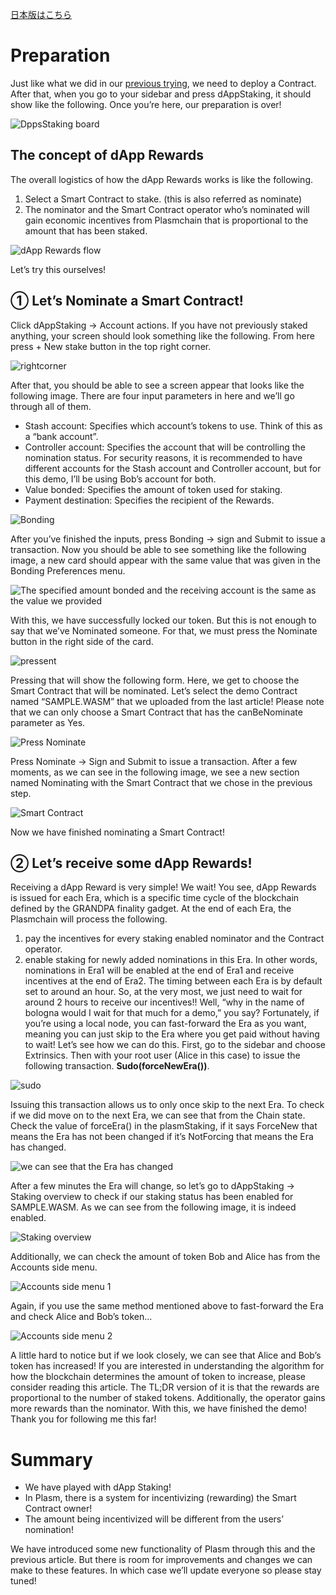 [日本版はこちら](https://medium.com/stake-technologies/%E9%81%8A%E3%81%BC%E3%81%86-plasm-testnet-v3-%E2%91%A1-dApp-rewards-a58419e4ff97)

# Preparation
Just like what we did in our [previous trying](./OperatorTrading.html), we need to deploy a Contract. After that, when you go to your sidebar and press dAppStaking, it should show like the following. Once you’re here, our preparation is over!

![DppsStaking board](https://user-images.githubusercontent.com/6259384/77172548-775dd980-6b01-11ea-9c32-c360a6f09759.png)

## The concept of dApp Rewards
The overall logistics of how the dApp Rewards works is like the following.
1. Select a Smart Contract to stake. (this is also referred as nominate)
2. The nominator and the Smart Contract operator who’s nominated will gain economic incentives from Plasmchain that is proportional to the amount that has been staked.

![dApp Rewards flow](https://user-images.githubusercontent.com/6259384/77172544-76c54300-6b01-11ea-858f-e73d6388a318.png)

Let’s try this ourselves!

## ① Let’s Nominate a Smart Contract!
Click dAppStaking -> Account actions. If you have not previously staked anything, your screen should look something like the following. From here press + New stake button in the top right corner.


![rightcorner](https://user-images.githubusercontent.com/6259384/77172540-762cac80-6b01-11ea-9215-053c0584f327.png)

After that, you should be able to see a screen appear that looks like the following image. There are four input parameters in here and we’ll go through all of them.

- Stash account: Specifies which account’s tokens to use. Think of this as a “bank account”.
- Controller account: Specifies the account that will be controlling the nomination status. For security reasons, it is recommended to have different accounts for the Stash account and Controller account, but for this demo, I’ll be using Bob’s account for both.
- Value bonded: Specifies the amount of token used for staking.
- Payment destination: Specifies the recipient of the Rewards.

![Bonding](https://user-images.githubusercontent.com/6259384/77172537-75941600-6b01-11ea-8a13-907d18ae8cf1.png)

After you’ve finished the inputs, press Bonding -> sign and Submit to issue a transaction. Now you should be able to see something like the following image, a new card should appear with the same value that was given in the Bonding Preferences menu.

![The specified amount bonded and the receiving account is the same as the value we provided](https://user-images.githubusercontent.com/6259384/77172536-74fb7f80-6b01-11ea-970d-6f649ad28af8.png)

With this, we have successfully locked our token. But this is not enough to say that we’ve Nominated someone. For that, we must press the Nominate button in the right side of the card.

![pressent](https://user-images.githubusercontent.com/6259384/77172535-7462e900-6b01-11ea-8d94-06f8ffba6cb5.png)

Pressing that will show the following form. Here, we get to choose the Smart Contract that will be nominated. Let’s select the demo Contract named “SAMPLE.WASM” that we uploaded from the last article! Please note that we can only choose a Smart Contract that has the canBeNominate parameter as Yes.

![Press Nominate](https://user-images.githubusercontent.com/6259384/77172533-73ca5280-6b01-11ea-9a67-01357aa6f9eb.png)

Press Nominate -> Sign and Submit to issue a transaction. After a few moments, as we can see in the following image, we see a new section named Nominating with the Smart Contract that we chose in the previous step.

![Smart Contract](https://user-images.githubusercontent.com/6259384/77172532-7331bc00-6b01-11ea-93df-6b7dd61fec66.png)

Now we have finished nominating a Smart Contract!

## ② Let’s receive some dApp Rewards!
Receiving a dApp Reward is very simple! We wait! You see, dApp Rewards is issued for each Era, which is a specific time cycle of the blockchain defined by the GRANDPA finality gadget. At the end of each Era, the Plasmchain will process the following.
1. pay the incentives for every staking enabled nominator and the Contract operator.
2. enable staking for newly added nominations in this Era.
In other words, nominations in Era1 will be enabled at the end of Era1 and receive incentives at the end of Era2.
The timing between each Era is by default set to around an hour. So, at the very most, we just need to wait for around 2 hours to receive our incentives!!
Well, “why in the name of bologna would I wait for that much for a demo,” you say?
Fortunately, if you’re using a local node, you can fast-forward the Era as you want, meaning you can just skip to the Era where you get paid without having to wait! Let’s see how we can do this.
First, go to the sidebar and choose Extrinsics. Then with your root user (Alice in this case) to issue the following transaction. **Sudo(forceNewEra())**.

![sudo](https://user-images.githubusercontent.com/6259384/77172531-7331bc00-6b01-11ea-98d4-8d132a91ee58.png)

Issuing this transaction allows us to only once skip to the next Era. To check if we did move on to the next Era, we can see that from the Chain state. Check the value of forceEra() in the plasmStaking, if it says ForceNew that means the Era has not been changed if it’s NotForcing that means the Era has changed.

![we can see that the Era has changed](https://user-images.githubusercontent.com/6259384/77172529-72992580-6b01-11ea-88ef-cb9588cdf829.png)

After a few minutes the Era will change, so let’s go to dAppStaking -> Staking overview to check if our staking status has been enabled for SAMPLE.WASM. As we can see from the following image, it is indeed enabled.

![Staking overview](https://user-images.githubusercontent.com/6259384/77172527-72008f00-6b01-11ea-9898-a07f8b1f2929.png)

Additionally, we can check the amount of token Bob and Alice has from the Accounts side menu.

![Accounts side menu 1](https://user-images.githubusercontent.com/6259384/77172525-7167f880-6b01-11ea-8198-6b13863c0f3c.png)


Again, if you use the same method mentioned above to fast-forward the Era and check Alice and Bob’s token…


![Accounts side menu 2](https://user-images.githubusercontent.com/6259384/77172516-6f059e80-6b01-11ea-8c73-0a0dd424a432.png)

A little hard to notice but if we look closely, we can see that Alice and Bob’s token has increased!
If you are interested in understanding the algorithm for how the blockchain determines the amount of token to increase, please consider reading this article. The TL;DR version of it is that the rewards are proportional to the number of staked tokens. Additionally, the operator gains more rewards than the nominator.
With this, we have finished the demo! Thank you for following me this far!

# Summary
- We have played with dApp Staking!
- In Plasm, there is a system for incentivizing (rewarding) the Smart Contract owner!
- The amount being incentivized will be different from the users’ nomination!

We have introduced some new functionality of Plasm through this and the previous article. But there is room for improvements and changes we can make to these features. In which case we’ll update everyone so please stay tuned!
